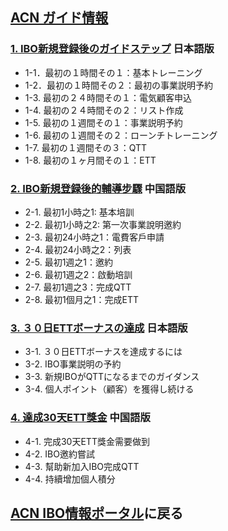 ## [ACN ガイド情報](10_GID.MD)

### [1. IBO新規登録後のガイドステップ](11_NEW_JP.MD) 日本語版
* 1-1．最初の１時間その１：基本トレーニング
* 1-2．最初の１時間その２：最初の事業説明予約
* 1-3. 最初の２４時間その１：電気顧客申込
* 1-4. 最初の２４時間その２：リスト作成
* 1-5. 最初の１週間その１：事業説明予約
* 1-6. 最初の１週間その２：ローンチトレーニング
* 1-7. 最初の１週間その３：QTT
* 1-8. 最初の１ヶ月間その１：ETT

### [2. IBO新規登録後的輔導步驟](12_NEW_CN.MD) 中国語版
* 2-1. 最初1小時之1: 基本培訓
* 2-2. 最初1小時之2: 第一次事業說明邀約
* 2-3. 最初24小時之1：電費客戶申請
* 2-4. 最初24小時之2：列表
* 2-5. 最初1週之1：邀約
* 2-6. 最初1週之2：啟動培訓
* 2-7. 最初1週之3：完成QTT
* 2-8. 最初1個月之1：完成ETT

### [3. ３０日ETTボーナスの達成](13_ETT_JP.MD) 日本語版
* 3-1. ３０日ETTボーナスを達成するには
* 3-2. IBO事業説明の予約
* 3-3. 新規IBOがQTTになるまでのガイダンス
* 3-4. 個人ポイント（顧客）を獲得し続ける

### [4. 達成30天ETT獎金](14_ETT_CN.MD) 中国語版
* 4-1. 完成30天ETT獎金需要做到
* 4-2. IBO邀約嘗試
* 4-3. 幫助新加入IBO完成QTT
* 4-4. 持續增加個人積分

## [ACN IBO情報ポータル](README.md)に戻る